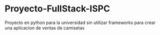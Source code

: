 # Proyecto-FullStack-ISPC

Proyecto en python para la universidad sin utilizar frameworks para crear una aplicacion de ventas de camisetas
